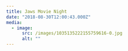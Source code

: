 ```yaml
---
title: Jaws Movie Night
date: "2018-08-30T12:00:43.000Z"
media:
  - image:
      src: /images/1035135222155759616-0.jpg
      alt: ""
---
```

